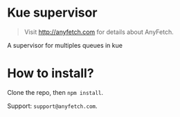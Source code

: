 # Kue supervisor
> Visit http://anyfetch.com for details about AnyFetch.

A supervisor for multiples queues in kue

# How to install?
Clone the repo, then `npm install`.

Support: `support@anyfetch.com`.


